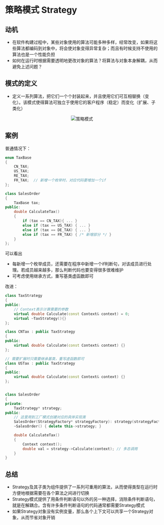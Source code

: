 # 策略模式 Strategy

## 动机

- 在软件构建过程中，某些对象使用的算法可能多种多样，经常改变，如果将这些算法都编码到对象中，将会使对象变得异常复杂；而且有时候支持不使用的算法也是一个性能负担
- 如何在运行时根据需要透明地更改对象的算法？将算法与对象本身解耦，从而避免上述问题？

## 模式的定义

- 定义一系列算法，把它们一个个封装起来，并且使用它们可互相替换（变化）。该模式使得算法可独立于使用它的客户程序（稳定）而变化（扩展、子类化）

<div align="center"><img src="./images/策略模式.png" alt="策略模式" height= width= /></div>

## 案例

普通情况下：

```cpp
enum TaxBase
{
    CN_TAX;
    US_TAX;
    RE_TAX;
    FR_TAX;  // 新增一个枚举时，对应代码要增加一个if
};

class SalesOrder
{
    TaxBase tax;
public:
    double CalculateTax()
    {
        if (tax == CN_TAX){ ... }
        else if (tax == US_TAX) { ... }
        else if (tax == DE_TAX) { ... }
        else if (tax == FR_TAX) { /* 新增部分 */ }
    }
};
```

可以看出

- 每新增一个枚举成员，还需要在程序中新增一个if判断句，对该成员进行处理。若成员越来越多，那么判断代码也要变得很多很难维护
- 可考虑使用继承方式，重写基类虚函数即可

改进：

```cpp
class TaxStrategy
{
public:
    // Context表示计算需要的参数
    virtual double Calculate(const Context& context) = 0;
    virtual ~TaxStrategy(){}
};

class CNTax : public TaxStrategy
{
public:
    virtual double Calculate(const Context& context) {}
};

// 需要扩展时只需要继承基类，重写虚函数即可
class USTax : public TaxStrategy
{
public:
    virtual double Calculate(const Context& context) {}
};


class SalesOrder
{
private:
    TaxStrategy* strategy;
public:
    // 这里用到工厂模式创建对应的具体实现类
    SalesOrder(StrategyFactory* strategyFactory): strategy(strategyFactory->newStrategy()){}
    ~SalesOrder() { delete this->strategy; }

    double CalculateTax()
    {
        Context context();
        double val = strategy->Calculate(context); // 多态调用
    }
}
```

## 总结

- Strategy及其子类为组件提供了一系列可重用的算法，从而使得类型在运行时方便地根据需要在各个算法之间进行切换
- Strategy模式提供了用条件判断语句以外的另一种选择，消除条件判断语句，就是在解耦合。含有许多条件判断语句的代码通常都需要Strategy模式
- 如果Strategy对象没有实例变量，那么各个上下文可以共享一个Strategy对象，从而节省对象开销
